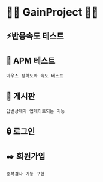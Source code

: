 # 🗿🗿 GainProject 🗿🗿

## ⚡반응속도 테스트
## 🎯 APM 테스트
    마우스 정확도와 속도 테스트
## 📜 게시판
    답변상태가 업데이트되는 기능
## 🔒 로그인
## ✒️ 회원가입
    중복검사 기능 구현
